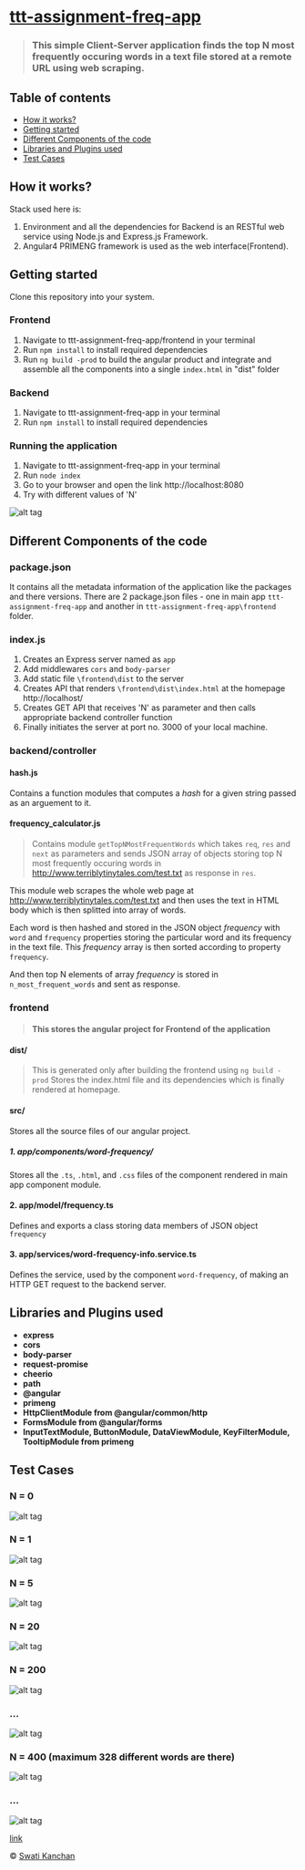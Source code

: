 # [ttt-assignment-freq-app](https://ttt-swati-kanchan.herokuapp.com/)

> ### This simple Client-Server application finds the top N most frequently occuring words in a text file stored at a remote URL using web scraping.

## Table of contents

- [How it works?](#how-it-works)
- [Getting started](#getting-started)
- [Different Components of the code](#different-components-of-the-code)
- [Libraries and Plugins used](#libraries-and-plugins-used)
- [Test Cases](#test-cases)

## How it works?

Stack used here is:
1. Environment and all the dependencies for Backend is an RESTful web service using Node.js and Express.js Framework.
2. Angular4 PRIMENG framework is used as the web interface(Frontend).

## Getting started

Clone this repository into your system.

### Frontend

1. Navigate to ttt-assignment-freq-app/frontend in your terminal
2. Run `npm install` to install required dependencies
3. Run `ng build -prod` to build the angular product and integrate and assemble all the components into a single `index.html` in "dist" folder

### Backend

1. Navigate to ttt-assignment-freq-app in your terminal
2. Run `npm install` to install required dependencies

### Running the application

1. Navigate to ttt-assignment-freq-app in your terminal
2. Run `node index`
3. Go to your browser and open the link http://localhost:8080
4. Try with different values of 'N'

![alt tag](https://github.com/Swati707/ttt-assignment-freq-app/blob/master/App%20Screenshots/Homepage.PNG?raw=true)

## Different Components of the code

### package.json
It contains all the metadata information of the application like the packages and there versions. There are 2 package.json files - one in main app `ttt-assignment-freq-app` and another in `ttt-assignment-freq-app\frontend` folder.

### index.js
1. Creates an Express server named as `app`
2. Add middlewares `cors` and `body-parser`
3. Add static file `\frontend\dist` to the server
4. Creates API that renders `\frontend\dist\index.html` at the homepage http://localhost/
5. Creates GET API that receives 'N' as parameter and then calls appropriate backend controller function
6. Finally initiates the server at port no. 3000 of your local machine.

### backend/controller

#### hash.js
Contains a function modules that computes a *hash* for a given string passed as an arguement to it.
#### frequency_calculator.js

> Contains module `getTopNMostFrequentWords` which takes `req`, `res` and `next` as parameters and sends JSON array of objects storing top N most frequently occuring words in http://www.terriblytinytales.com/test.txt as response in `res`. 

This module web scrapes the whole web page at http://www.terriblytinytales.com/test.txt and then uses the text in HTML body which is then splitted into array of words. 

Each word is then hashed and stored in the JSON object *frequency* with `word` and `frequency` properties storing the particular word and its frequency in the text file. This *frequency* array is then sorted according to property `frequency`.

And then top N elements of array *frequency* is stored in `n_most_frequent_words` and sent as response.

### frontend

> #### This stores the angular project for Frontend of the application

#### dist/
> This is generated only after building the frontend using `ng build -prod`
Stores the index.html file and its dependencies which is finally rendered at homepage.
#### src/
Stores all the source files of our angular project.

##### 1. app/components/word-frequency/
Stores all the `.ts`, `.html`, and `.css` files of the component rendered in main app component module.
#### 2. app/model/frequency.ts
Defines and exports a class storing data members of JSON object `frequency`
#### 3. app/services/word-frequency-info.service.ts
Defines the service, used by the component `word-frequency`, of making an HTTP GET request to the backend server.

## Libraries and Plugins used

- **express**
- **cors**
- **body-parser**
- **request-promise**
- **cheerio**
- **path**
- **@angular**
- **primeng**
- **HttpClientModule from @angular/common/http**
- **FormsModule from @angular/forms**
- **InputTextModule, ButtonModule, DataViewModule, KeyFilterModule, TooltipModule from primeng**

## Test Cases

### N = 0
![alt tag](https://github.com/Swati707/ttt-assignment-freq-app/blob/master/App%20Screenshots/n_is_0.PNG?raw=true)

### N = 1
![alt tag](https://github.com/Swati707/ttt-assignment-freq-app/blob/master/App%20Screenshots/n_is_1.PNG?raw=true)

### N = 5
![alt tag](https://github.com/Swati707/ttt-assignment-freq-app/blob/master/App%20Screenshots/n_is_5.PNG?raw=true)

### N = 20
![alt tag](https://github.com/Swati707/ttt-assignment-freq-app/blob/master/App%20Screenshots/n_is_20.PNG?raw=true)

### N = 200
![alt tag](https://github.com/Swati707/ttt-assignment-freq-app/blob/master/App%20Screenshots/n_is_200_start.PNG?raw=true)
### ...
![alt tag](https://github.com/Swati707/ttt-assignment-freq-app/blob/master/App%20Screenshots/n_is_200_end.PNG?raw=true)

### N = 400 (maximum 328 different words are there)
![alt tag](https://github.com/Swati707/ttt-assignment-freq-app/blob/master/App%20Screenshots/n_is_400_start.PNG?raw=true)
### ...
![alt tag](https://github.com/Swati707/ttt-assignment-freq-app/blob/master/App%20Screenshots/n_is_400_end.PNG?raw=true)

[link](https://ttt-swati-kanchan.herokuapp.com/)

© [Swati Kanchan](https://github.com/Swati707)
